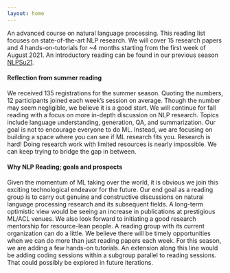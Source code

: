 ```yaml
---
layout: home
---
```

An advanced course on natural language processing. 
This reading list focuses on state-of-the-art NLP research. 
We will cover 15 research papers and 4 hands-on-tutorials for ~4 months starting from the first week of August 2021. 
An introductory reading can be found in our previous season [NLPSu21](https://docs.google.com/document/d/e/2PACX-1vRia76U_JQwpLgGoQRH2mQHJewl1kJcXKiOib81ga3WS6vFkQUucRLwtGI_rUSxQqtett1h2z0cJetl/pub).


#### Reflection from summer reading
We received 135 registrations for the summer season. Quoting the numbers, 12 participants joined each week’s session on average. Though the number may seem negligible, we believe it is a good start. We will continue for fall reading with a focus on more in-depth discussion on NLP research. Topics include language understanding, generation, QA, and summarization. Our goal is not to encourage everyone to do ML. Instead, we are focusing on building a space where you can see if ML research fits you. Research is hard! Doing research work with limited resources is nearly impossible. We can keep trying to bridge the gap in between.

#### Why NLP Reading; goals and prospects
Given the momentum of ML taking over the world, it is obvious we join this exciting technological endeavor for the future. Our end goal as a reading group is to carry out genuine and constructive discussions on natural language processing research and its subsequent fields. A long-term optimistic view would be seeing an increase in publications at prestigious ML/ACL venues. We also look forward to initiating a good research mentorship for resource-lean people. A reading group with its current organization can do a little. We believe there will be timely opportunities when we can do more than just reading papers each week. For this season, we are adding a few hands-on tutorials. An extension along this line would be adding coding sessions within a subgroup parallel to reading sessions. That could possibly be explored in future iterations.

